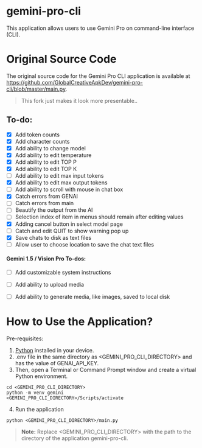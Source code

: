 # gemini-pro-cli

This application allows users to use Gemini Pro on command-line interface (CLI).

# Original Source Code

The original source code for the Gemini Pro CLI application is available at 
https://github.com/GlobalCreativeApkDev/gemini-pro-cli/blob/master/main.py.

> This fork just makes it look more presentable..

## To-do:
- [x] Add token counts
- [x] Add character counts
- [x] Add ability to change model
- [x] Add ability to edit temperature
- [x] Add ability to edit TOP P
- [x] Add ability to edit TOP K
- [ ] Add ability to edit max input tokens
- [x] Add ability to edit max output tokens
- [ ] Add ability to scroll with mouse in chat box
- [x] Catch errors from GENAI
- [ ] Catch errors from main
- [ ] Beautify the output from the AI
- [ ] Selection index of item in menus should remain after editing values
- [x] Adding cancel button in select model page
- [ ] Catch and edit QUIT to show warning pop up
- [x] Save chats to disk as text files
- [ ] Allow user to choose location to save the chat text files

#### Gemini 1.5 / Vision Pro To-dos:
- [ ] Add customizable system instructions
- [ ] Add ability to upload media
- [ ] Add ability to generate media, like images, saved to local disk


# How to Use the Application?

Pre-requisites:
1. [Python](https://www.python.org/downloads/) installed in your device.
2. .env file in the same directory as <GEMINI_PRO_CLI_DIRECTORY> and has the value of GENAI_API_KEY.
3. Then, open a Terminal or Command Prompt window and create a virtual Python environment.

```
cd <GEMINI_PRO_CLI_DIRECTORY>
python -m venv gemini
<GEMINI_PRO_CLI_DIRECTORY>/Scripts/activate
```

4. Run the application

```
python <GEMINI_PRO_CLI_DIRECTORY>/main.py
```

> **Note:** Replace <GEMINI_PRO_CLI_DIRECTORY> with the path to the directory of the application gemini-pro-cli.

